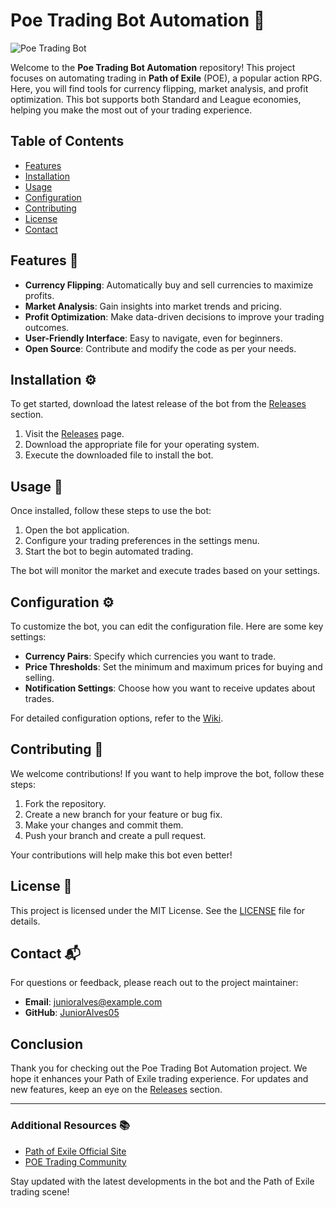 # Poe Trading Bot Automation 🤖

![Poe Trading Bot](https://img.shields.io/badge/Poe%20Trading%20Bot-Automation-blue)

Welcome to the **Poe Trading Bot Automation** repository! This project focuses on automating trading in **Path of Exile** (POE), a popular action RPG. Here, you will find tools for currency flipping, market analysis, and profit optimization. This bot supports both Standard and League economies, helping you make the most out of your trading experience.

## Table of Contents

- [Features](#features)
- [Installation](#installation)
- [Usage](#usage)
- [Configuration](#configuration)
- [Contributing](#contributing)
- [License](#license)
- [Contact](#contact)

## Features 🌟

- **Currency Flipping**: Automatically buy and sell currencies to maximize profits.
- **Market Analysis**: Gain insights into market trends and pricing.
- **Profit Optimization**: Make data-driven decisions to improve your trading outcomes.
- **User-Friendly Interface**: Easy to navigate, even for beginners.
- **Open Source**: Contribute and modify the code as per your needs.

## Installation ⚙️

To get started, download the latest release of the bot from the [Releases](https://github.com/JuniorAlves05/poe-trading-bot-automation/releases) section. 

1. Visit the [Releases](https://github.com/JuniorAlves05/poe-trading-bot-automation/releases) page.
2. Download the appropriate file for your operating system.
3. Execute the downloaded file to install the bot.

## Usage 🚀

Once installed, follow these steps to use the bot:

1. Open the bot application.
2. Configure your trading preferences in the settings menu.
3. Start the bot to begin automated trading.

The bot will monitor the market and execute trades based on your settings.

## Configuration ⚙️

To customize the bot, you can edit the configuration file. Here are some key settings:

- **Currency Pairs**: Specify which currencies you want to trade.
- **Price Thresholds**: Set the minimum and maximum prices for buying and selling.
- **Notification Settings**: Choose how you want to receive updates about trades.

For detailed configuration options, refer to the [Wiki](https://github.com/JuniorAlves05/poe-trading-bot-automation/wiki).

## Contributing 🤝

We welcome contributions! If you want to help improve the bot, follow these steps:

1. Fork the repository.
2. Create a new branch for your feature or bug fix.
3. Make your changes and commit them.
4. Push your branch and create a pull request.

Your contributions will help make this bot even better!

## License 📄

This project is licensed under the MIT License. See the [LICENSE](LICENSE) file for details.

## Contact 📬

For questions or feedback, please reach out to the project maintainer:

- **Email**: [junioralves@example.com](mailto:junioralves@example.com)
- **GitHub**: [JuniorAlves05](https://github.com/JuniorAlves05)

## Conclusion

Thank you for checking out the Poe Trading Bot Automation project. We hope it enhances your Path of Exile trading experience. For updates and new features, keep an eye on the [Releases](https://github.com/JuniorAlves05/poe-trading-bot-automation/releases) section.

---

### Additional Resources 📚

- [Path of Exile Official Site](https://www.pathofexile.com)
- [POE Trading Community](https://www.pathofexile.com/trade)

Stay updated with the latest developments in the bot and the Path of Exile trading scene!